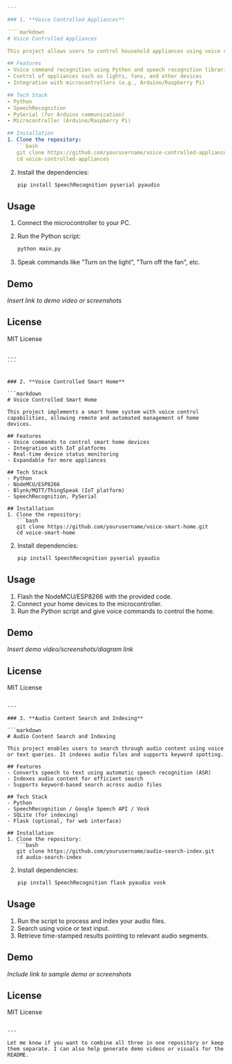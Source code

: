 ```yaml
---

### 1. **Voice Controlled Appliances**

````markdown
# Voice Controlled Appliances

This project allows users to control household appliances using voice commands, enhancing accessibility and convenience.

## Features
- Voice command recognition using Python and speech recognition libraries
- Control of appliances such as lights, fans, and other devices
- Integration with microcontrollers (e.g., Arduino/Raspberry Pi)

## Tech Stack
- Python
- SpeechRecognition
- PySerial (for Arduino communication)
- Microcontroller (Arduino/Raspberry Pi)

## Installation
1. Clone the repository:
   ```bash
   git clone https://github.com/yourusername/voice-controlled-appliances.git
   cd voice-controlled-appliances
````

2. Install the dependencies:

   ```bash
   pip install SpeechRecognition pyserial pyaudio
   ```

## Usage

1. Connect the microcontroller to your PC.
2. Run the Python script:

   ```bash
   python main.py
   ```
3. Speak commands like "Turn on the light", "Turn off the fan", etc.

## Demo

*Insert link to demo video or screenshots*

## License

MIT License

````

---
```


### 2. **Voice Controlled Smart Home**

```markdown
# Voice Controlled Smart Home

This project implements a smart home system with voice control capabilities, allowing remote and automated management of home devices.

## Features
- Voice commands to control smart home devices
- Integration with IoT platforms
- Real-time device status monitoring
- Expandable for more appliances

## Tech Stack
- Python
- NodeMCU/ESP8266
- Blynk/MQTT/ThingSpeak (IoT platform)
- SpeechRecognition, PySerial

## Installation
1. Clone the repository:
   ```bash
   git clone https://github.com/yourusername/voice-smart-home.git
   cd voice-smart-home
````

2. Install dependencies:

   ```bash
   pip install SpeechRecognition pyserial pyaudio
   ```

## Usage

1. Flash the NodeMCU/ESP8266 with the provided code.
2. Connect your home devices to the microcontroller.
3. Run the Python script and give voice commands to control the home.

## Demo

*Insert demo video/screenshots/diagram link*

## License

MIT License

````

---

### 3. **Audio Content Search and Indexing**

```markdown
# Audio Content Search and Indexing

This project enables users to search through audio content using voice or text queries. It indexes audio files and supports keyword spotting.

## Features
- Converts speech to text using automatic speech recognition (ASR)
- Indexes audio content for efficient search
- Supports keyword-based search across audio files

## Tech Stack
- Python
- SpeechRecognition / Google Speech API / Vosk
- SQLite (for indexing)
- Flask (optional, for web interface)

## Installation
1. Clone the repository:
   ```bash
   git clone https://github.com/yourusername/audio-search-index.git
   cd audio-search-index
````

2. Install dependencies:

   ```bash
   pip install SpeechRecognition flask pyaudio vosk
   ```

## Usage

1. Run the script to process and index your audio files.
2. Search using voice or text input.
3. Retrieve time-stamped results pointing to relevant audio segments.

## Demo

*Include link to sample demo or screenshots*

## License

MIT License

```

---

Let me know if you want to combine all three in one repository or keep them separate. I can also help generate demo videos or visuals for the README.
```
